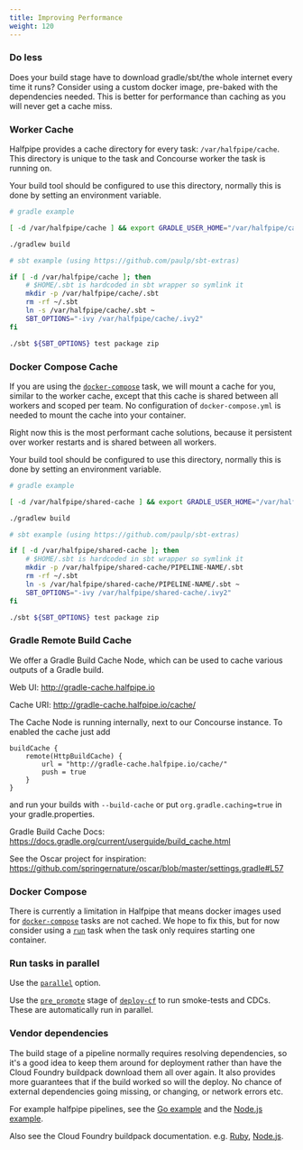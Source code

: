 ```yaml
---
title: Improving Performance
weight: 120
---
```


### Do less

Does your build stage have to download gradle/sbt/the whole internet every time it runs? Consider using a custom docker image, pre-baked with the dependencies needed. This is better for performance than caching as you will never get a cache miss.

### Worker Cache

Halfpipe provides a cache directory for every task: `/var/halfpipe/cache`. This directory is unique to the task and Concourse worker the task is running on.

Your build tool should be configured to use this directory, normally this is done by setting an environment variable.

```bash
# gradle example

[ -d /var/halfpipe/cache ] && export GRADLE_USER_HOME="/var/halfpipe/cache/.gradle"

./gradlew build
```

```bash
# sbt example (using https://github.com/paulp/sbt-extras)

if [ -d /var/halfpipe/cache ]; then
    # $HOME/.sbt is hardcoded in sbt wrapper so symlink it
    mkdir -p /var/halfpipe/cache/.sbt
    rm -rf ~/.sbt
    ln -s /var/halfpipe/cache/.sbt ~
    SBT_OPTIONS="-ivy /var/halfpipe/cache/.ivy2"
fi

./sbt ${SBT_OPTIONS} test package zip
```

### Docker Compose Cache

If you are using the [`docker-compose`](/manifest#docker-compose) task, we will mount a cache for you, similar to the worker cache, except that this cache is shared between all workers and scoped per team. No configuration of `docker-compose.yml` is needed to mount the cache into your container.

Right now this is the most performant cache solutions, because it persistent over worker restarts and is shared between all workers.

Your build tool should be configured to use this directory, normally this is done by setting an environment variable.

```bash
# gradle example

[ -d /var/halfpipe/shared-cache ] && export GRADLE_USER_HOME="/var/halfpipe/shared-cache/PIPELINE-NAME/.gradle"

./gradlew build
```

```bash
# sbt example (using https://github.com/paulp/sbt-extras)

if [ -d /var/halfpipe/shared-cache ]; then
    # $HOME/.sbt is hardcoded in sbt wrapper so symlink it
    mkdir -p /var/halfpipe/shared-cache/PIPELINE-NAME/.sbt
    rm -rf ~/.sbt
    ln -s /var/halfpipe/shared-cache/PIPELINE-NAME/.sbt ~
    SBT_OPTIONS="-ivy /var/halfpipe/shared-cache/.ivy2"
fi

./sbt ${SBT_OPTIONS} test package zip
```

### Gradle Remote Build Cache

We offer a Gradle Build Cache Node, which can be used to cache various outputs of a Gradle build.

Web UI: <http://gradle-cache.halfpipe.io>

Cache URI: <http://gradle-cache.halfpipe.io/cache/>

The Cache Node is running internally, next to our Concourse instance. To enabled the cache just add

```
buildCache {
    remote(HttpBuildCache) {
        url = "http://gradle-cache.halfpipe.io/cache/"
        push = true
    }
}
```

and run your builds with `--build-cache` or put `org.gradle.caching=true` in your gradle.properties.

Gradle Build Cache Docs: <https://docs.gradle.org/current/userguide/build_cache.html>

See the Oscar project for inspiration: <https://github.com/springernature/oscar/blob/master/settings.gradle#L57> 


### Docker Compose

There is currently a limitation in Halfpipe that means docker images used for [`docker-compose`](/manifest#docker-compose) tasks are not cached. We hope to fix this, but for now consider using a [`run`](/manifest#run) task when the task only requires starting one container.

### Run tasks in parallel

Use the [`parallel`](/manifest/#parallel-tasks) option.

Use the [`pre_promote`](/manifest#deploy-cf) stage of [`deploy-cf`](/manifest#deploy-cf) to run smoke-tests and CDCs. These are automatically run in parallel.


### Vendor dependencies

The build stage of a pipeline normally requires resolving dependencies, so it's a good idea to keep them around for deployment rather than have the Cloud Foundry buildpack download them all over again. It also provides more guarantees that if the build worked so will the deploy. No chance of external dependencies going missing, or changing, or network errors etc.

For example halfpipe pipelines, see the [Go example](https://github.com/springernature/halfpipe-examples/tree/master/golang) and the [Node.js example](https://github.com/springernature/halfpipe-examples/tree/master/nodejs).

Also see the Cloud Foundry buildpack documentation. e.g. [Ruby](https://docs.cloudfoundry.org/buildpacks/ruby/index.html#vendoring), [Node.js](https://docs.cloudfoundry.org/buildpacks/node/index.html#vendoring).
